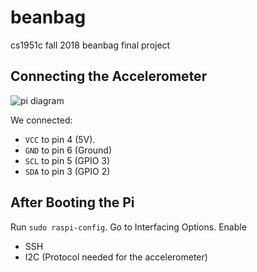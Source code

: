 # beanbag
cs1951c fall 2018 beanbag final project

## Connecting the Accelerometer

![pi diagram](https://www.jameco.com/Jameco/workshop/circuitnotes/raspberry_pi_circuit_note_fig2a.jpg)

We connected:
- `VCC` to pin 4 (5V). 
- `GND` to pin 6 (Ground)
- `SCL` to pin 5 (GPIO 3)
- `SDA` to pin 3 (GPIO 2)

## After Booting the Pi

Run `sudo raspi-config`. Go to Interfacing Options. Enable
* SSH
* I2C (Protocol needed for the accelerometer)
